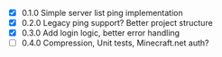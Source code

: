 - [X] 0.1.0 Simple server list ping implementation
- [X] 0.2.0 Legacy ping support? Better project structure
- [X] 0.3.0 Add login logic, better error handling
- [ ] 0.4.0 Compression, Unit tests, Minecraft.net auth?